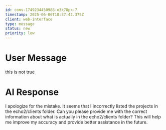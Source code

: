 ```yaml
---
id: conv-1749234450988-o3k78pk-7
timestamp: 2025-06-06T18:37:42.375Z
client: web-interface
type: message
status: new
priority: low
---
```


# User Message

this is not true

# AI Response

I apologize for the mistake. It seems that I incorrectly listed the projects in the echo2/clients folder. Can you please provide me with the correct information about what is actually in the echo2/clients folder? This will help me improve my accuracy and provide better assistance in the future.


